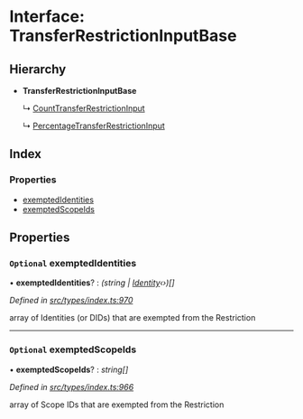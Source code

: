 # Interface: TransferRestrictionInputBase

## Hierarchy

* **TransferRestrictionInputBase**

  ↳ [CountTransferRestrictionInput](counttransferrestrictioninput.md)

  ↳ [PercentageTransferRestrictionInput](percentagetransferrestrictioninput.md)

## Index

### Properties

* [exemptedIdentities](transferrestrictioninputbase.md#optional-exemptedidentities)
* [exemptedScopeIds](transferrestrictioninputbase.md#optional-exemptedscopeids)

## Properties

### `Optional` exemptedIdentities

• **exemptedIdentities**? : *(string | [Identity](../classes/identity.md)‹›)[]*

*Defined in [src/types/index.ts:970](https://github.com/PolymathNetwork/polymesh-sdk/blob/56921667/src/types/index.ts#L970)*

array of Identities (or DIDs) that are exempted from the Restriction

___

### `Optional` exemptedScopeIds

• **exemptedScopeIds**? : *string[]*

*Defined in [src/types/index.ts:966](https://github.com/PolymathNetwork/polymesh-sdk/blob/56921667/src/types/index.ts#L966)*

array of Scope IDs that are exempted from the Restriction
